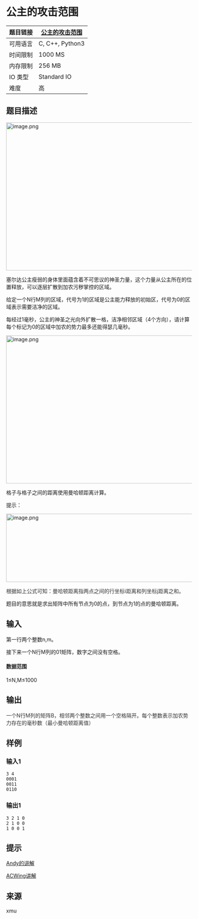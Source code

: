 # 公主的攻击范围

| 题目链接 | [公主的攻击范围](http://xmuoj.com/problem/XMU024) |
| --- | --- |
| 可用语言 | C, C++, Python3 |
| 时间限制 | 1000 MS |
| 内存限制 | 256 MB |
| IO 类型 | Standard IO |
| 难度 | 高 |

## 题目描述

<p><img alt="image.png" src="/public/upload/fc4f8b3e16.png" width="844" height="401" /><br /></p><p>塞尔达公主瘦弱的身体里面蕴含着不可思议的神圣力量，这个力量从公主所在的位置释放，可以逐层扩散到加农污秽掌控的区域。</p><p>给定一个N行M列的区域，代号为1的区域是公主能力释放的初始区，代号为0的区域表示需要洁净的区域。</p><p>每经过1毫秒，公主的神圣之光向外扩散一格，洁净相邻区域（4个方向），请计算每个标记为0的区域中加农的势力最多还能得瑟几毫秒。</p><p><img alt="image.png" src="/public/upload/247c7d8854.png" width="962" height="401" /><br /></p><p>格子与格子之间的距离使用曼哈顿距离计算。</p><p>提示：<br /></p><p><img alt="image.png" src="/public/upload/896fdea9e0.png" width="721" height="185" /><br /></p><p><span style="color: rgb(51, 51, 51);">根据如上公式可知：<span style="color: rgb(51, 51, 51);">曼哈顿距离指</span>两点之间的行坐标i距离和列坐标j距离之和。</span><br /></p><p>题目的意思就是求出矩阵中所有节点为0的点，到节点为1的点的曼哈顿距离。</p>

## 输入

<p>第一行两个整数n,m。</p><p>接下来一个N行M列的01矩阵，数字之间没有空格。</p><h4>数据范围</h4><p>1≤N,M≤1000</p>

## 输出

<p><span style="color: rgb(51, 51, 51);">一个N行M列的矩阵B，相邻两个整数之间用一个空格隔开。每个整数表示加农势力存在的毫秒数（最小<span style="color: rgb(51, 51, 51);">曼哈顿距离值）</span></span><br /></p>

## 样例

### 输入1

```
3 4
0001
0011
0110
```

### 输出1

```
3 2 1 0
2 1 0 0
1 0 0 1
```

## 提示

<p><a href="https://www.bilibili.com/video/BV1Rk4y1r7dH" target="_blank">Andy的讲解</a><br /></p><p><a href="https://www.acwing.com/problem/content/video/175/" target="_blank">ACWing讲解</a></p>

## 来源

xmu

